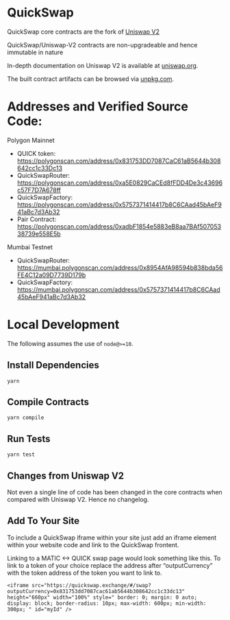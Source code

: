 # QuickSwap

QuickSwap core contracts are the fork of [Uniswap V2](https://github.com/Uniswap/uniswap-v2-core)

QuickSwap/Uniswap-V2 contracts are non-upgradeable and hence immutable in nature

In-depth documentation on Uniswap V2 is available at [uniswap.org](https://uniswap.org/docs).

The built contract artifacts can be browsed via [unpkg.com](https://unpkg.com/browse/@uniswap/v2-core@latest/).

# Addresses and Verified Source Code:

Polygon Mainnet
- QUICK token: https://polygonscan.com/address/0x831753DD7087CaC61aB5644b308642cc1c33Dc13
- QuickSwapRouter: https://polygonscan.com/address/0xa5E0829CaCEd8fFDD4De3c43696c57F7D7A678ff
- QuickSwapFactory: https://polygonscan.com/address/0x5757371414417b8C6CAad45bAeF941aBc7d3Ab32
- Pair Contract: https://polygonscan.com/address/0xadbF1854e5883eB8aa7BAf50705338739e558E5b

Mumbai Testnet
- QuickSwapRouter: https://mumbai.polygonscan.com/address/0x8954AfA98594b838bda56FE4C12a09D7739D179b
- QuickSwapFactory: https://mumbai.polygonscan.com/address/0x5757371414417b8C6CAad45bAeF941aBc7d3Ab32

# Local Development

The following assumes the use of `node@>=10`.

## Install Dependencies

`yarn`

## Compile Contracts

`yarn compile`

## Run Tests

`yarn test`

## Changes from Uniswap V2

Not even a single line of code has been changed in the core contracts when compared with Uniswap V2. Hence no changelog.

## Add To Your Site

To include a QuickSwap iframe within your site just add an iframe element within your website code and link to the QuickSwap frontent.

Linking to a MATIC <-> QUICK swap page would look something like this. To link to a token of your choice replace the address after “outputCurrency” with the token address of the token you want to link to.

`<iframe
  src="https://quickswap.exchange/#/swap?outputCurrency=0x831753dd7087cac61ab5644b308642cc1c33dc13"
  height="660px"
  width="100%"
  style="
    border: 0;
    margin: 0 auto;
    display: block;
    border-radius: 10px;
    max-width: 600px;
    min-width: 300px;
  "
  id="myId"
/>`
 
